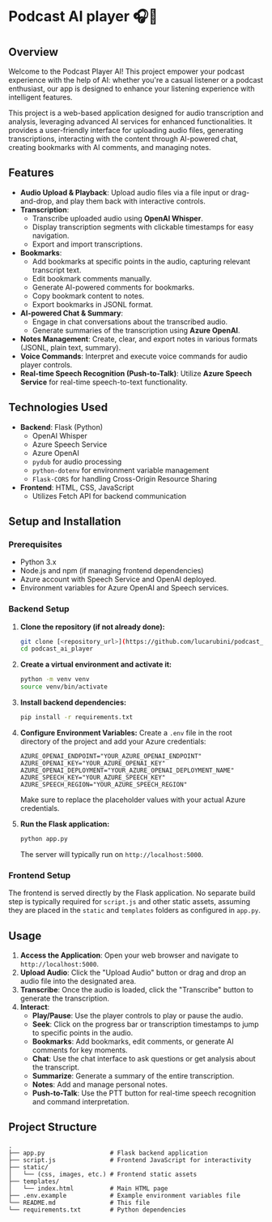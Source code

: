 # Podcast AI player 🎧🤖

## Overview
Welcome to the Podcast Player AI! This project empower your podcast experience with the help of AI: whether you're a casual listener or a podcast enthusiast, our app is designed to enhance your listening experience with intelligent features.

This project is a web-based application designed for audio transcription and analysis, leveraging advanced AI services for enhanced functionalities. It provides a user-friendly interface for uploading audio files, generating transcriptions, interacting with the content through AI-powered chat, creating bookmarks with AI comments, and managing notes.

## Features

  * **Audio Upload & Playback**: Upload audio files via a file input or drag-and-drop, and play them back with interactive controls.
  * **Transcription**:
      * Transcribe uploaded audio using **OpenAI Whisper**.
      * Display transcription segments with clickable timestamps for easy navigation.
      * Export and import transcriptions.
  * **Bookmarks**:
      * Add bookmarks at specific points in the audio, capturing relevant transcript text.
      * Edit bookmark comments manually.
      * Generate AI-powered comments for bookmarks.
      * Copy bookmark content to notes.
      * Export bookmarks in JSONL format.
  * **AI-powered Chat & Summary**:
      * Engage in chat conversations about the transcribed audio.
      * Generate summaries of the transcription using **Azure OpenAI**.
  * **Notes Management**: Create, clear, and export notes in various formats (JSONL, plain text, summary).
  * **Voice Commands**: Interpret and execute voice commands for audio player controls.
  * **Real-time Speech Recognition (Push-to-Talk)**: Utilize **Azure Speech Service** for real-time speech-to-text functionality.

## Technologies Used

  * **Backend**: Flask (Python)
      * OpenAI Whisper
      * Azure Speech Service
      * Azure OpenAI
      * `pydub` for audio processing
      * `python-dotenv` for environment variable management
      * `Flask-CORS` for handling Cross-Origin Resource Sharing
  * **Frontend**: HTML, CSS, JavaScript
      * Utilizes Fetch API for backend communication

## Setup and Installation

### Prerequisites

  * Python 3.x
  * Node.js and npm (if managing frontend dependencies)
  * Azure account with Speech Service and OpenAI deployed.
  * Environment variables for Azure OpenAI and Speech services.

### Backend Setup

1.  **Clone the repository (if not already done):**

    ```bash
    git clone [<repository_url>](https://github.com/lucarubini/podcast_ai_player.git)
    cd podcast_ai_player
    ```

2.  **Create a virtual environment and activate it:**

    ```bash
    python -m venv venv
    source venv/bin/activate
    ```

3.  **Install backend dependencies:**

    ```bash
    pip install -r requirements.txt
    ```

4.  **Configure Environment Variables:**
    Create a `.env` file in the root directory of the project and add your Azure credentials:

    ```
    AZURE_OPENAI_ENDPOINT="YOUR_AZURE_OPENAI_ENDPOINT"
    AZURE_OPENAI_KEY="YOUR_AZURE_OPENAI_KEY"
    AZURE_OPENAI_DEPLOYMENT="YOUR_AZURE_OPENAI_DEPLOYMENT_NAME"
    AZURE_SPEECH_KEY="YOUR_AZURE_SPEECH_KEY"
    AZURE_SPEECH_REGION="YOUR_AZURE_SPEECH_REGION"
    ```

    Make sure to replace the placeholder values with your actual Azure credentials.

5.  **Run the Flask application:**

    ```bash
    python app.py
    ```

    The server will typically run on `http://localhost:5000`.

### Frontend Setup

The frontend is served directly by the Flask application. No separate build step is typically required for `script.js` and other static assets, assuming they are placed in the `static` and `templates` folders as configured in `app.py`.

## Usage

1.  **Access the Application**: Open your web browser and navigate to `http://localhost:5000`.
2.  **Upload Audio**: Click the "Upload Audio" button or drag and drop an audio file into the designated area.
3.  **Transcribe**: Once the audio is loaded, click the "Transcribe" button to generate the transcription.
4.  **Interact**:
      * **Play/Pause**: Use the player controls to play or pause the audio.
      * **Seek**: Click on the progress bar or transcription timestamps to jump to specific points in the audio.
      * **Bookmarks**: Add bookmarks, edit comments, or generate AI comments for key moments.
      * **Chat**: Use the chat interface to ask questions or get analysis about the transcript.
      * **Summarize**: Generate a summary of the entire transcription.
      * **Notes**: Add and manage personal notes.
      * **Push-to-Talk**: Use the PTT button for real-time speech recognition and command interpretation.

## Project Structure

```
.
├── app.py                  # Flask backend application
├── script.js               # Frontend JavaScript for interactivity
├── static/
│   └── (css, images, etc.) # Frontend static assets
├── templates/
│   └── index.html          # Main HTML page
├── .env.example            # Example environment variables file
└── README.md               # This file
└── requirements.txt        # Python dependencies
```



